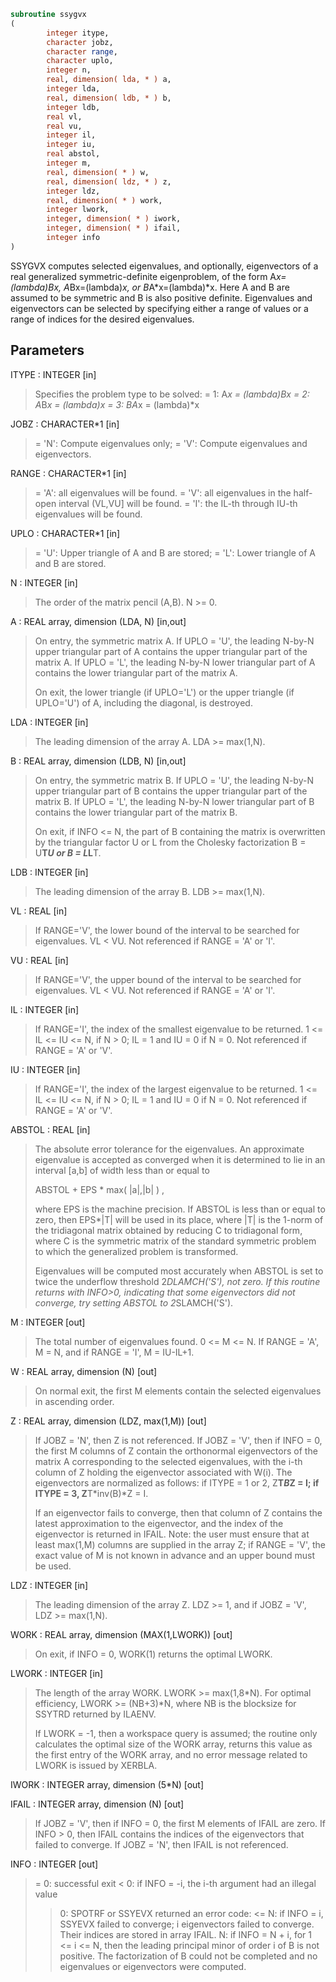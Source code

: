 ```fortran
subroutine ssygvx
(
        integer itype,
        character jobz,
        character range,
        character uplo,
        integer n,
        real, dimension( lda, * ) a,
        integer lda,
        real, dimension( ldb, * ) b,
        integer ldb,
        real vl,
        real vu,
        integer il,
        integer iu,
        real abstol,
        integer m,
        real, dimension( * ) w,
        real, dimension( ldz, * ) z,
        integer ldz,
        real, dimension( * ) work,
        integer lwork,
        integer, dimension( * ) iwork,
        integer, dimension( * ) ifail,
        integer info
)
```

SSYGVX computes selected eigenvalues, and optionally, eigenvectors
of a real generalized symmetric-definite eigenproblem, of the form
A*x=(lambda)*B*x,  A*Bx=(lambda)*x,  or B*A*x=(lambda)*x.  Here A
and B are assumed to be symmetric and B is also positive definite.
Eigenvalues and eigenvectors can be selected by specifying either a
range of values or a range of indices for the desired eigenvalues.

## Parameters
ITYPE : INTEGER [in]
> Specifies the problem type to be solved:
> = 1:  A*x = (lambda)*B*x
> = 2:  A*B*x = (lambda)*x
> = 3:  B*A*x = (lambda)*x

JOBZ : CHARACTER*1 [in]
> = 'N':  Compute eigenvalues only;
> = 'V':  Compute eigenvalues and eigenvectors.

RANGE : CHARACTER*1 [in]
> = 'A': all eigenvalues will be found.
> = 'V': all eigenvalues in the half-open interval (VL,VU]
> will be found.
> = 'I': the IL-th through IU-th eigenvalues will be found.

UPLO : CHARACTER*1 [in]
> = 'U':  Upper triangle of A and B are stored;
> = 'L':  Lower triangle of A and B are stored.

N : INTEGER [in]
> The order of the matrix pencil (A,B).  N >= 0.

A : REAL array, dimension (LDA, N) [in,out]
> On entry, the symmetric matrix A.  If UPLO = 'U', the
> leading N-by-N upper triangular part of A contains the
> upper triangular part of the matrix A.  If UPLO = 'L',
> the leading N-by-N lower triangular part of A contains
> the lower triangular part of the matrix A.
> 
> On exit, the lower triangle (if UPLO='L') or the upper
> triangle (if UPLO='U') of A, including the diagonal, is
> destroyed.

LDA : INTEGER [in]
> The leading dimension of the array A.  LDA >= max(1,N).

B : REAL array, dimension (LDB, N) [in,out]
> On entry, the symmetric matrix B.  If UPLO = 'U', the
> leading N-by-N upper triangular part of B contains the
> upper triangular part of the matrix B.  If UPLO = 'L',
> the leading N-by-N lower triangular part of B contains
> the lower triangular part of the matrix B.
> 
> On exit, if INFO <= N, the part of B containing the matrix is
> overwritten by the triangular factor U or L from the Cholesky
> factorization B = U**T*U or B = L*L**T.

LDB : INTEGER [in]
> The leading dimension of the array B.  LDB >= max(1,N).

VL : REAL [in]
> If RANGE='V', the lower bound of the interval to
> be searched for eigenvalues. VL < VU.
> Not referenced if RANGE = 'A' or 'I'.

VU : REAL [in]
> If RANGE='V', the upper bound of the interval to
> be searched for eigenvalues. VL < VU.
> Not referenced if RANGE = 'A' or 'I'.

IL : INTEGER [in]
> If RANGE='I', the index of the
> smallest eigenvalue to be returned.
> 1 <= IL <= IU <= N, if N > 0; IL = 1 and IU = 0 if N = 0.
> Not referenced if RANGE = 'A' or 'V'.

IU : INTEGER [in]
> If RANGE='I', the index of the
> largest eigenvalue to be returned.
> 1 <= IL <= IU <= N, if N > 0; IL = 1 and IU = 0 if N = 0.
> Not referenced if RANGE = 'A' or 'V'.

ABSTOL : REAL [in]
> The absolute error tolerance for the eigenvalues.
> An approximate eigenvalue is accepted as converged
> when it is determined to lie in an interval [a,b]
> of width less than or equal to
> 
> ABSTOL + EPS *   max( |a|,|b| ) ,
> 
> where EPS is the machine precision.  If ABSTOL is less than
> or equal to zero, then  EPS*|T|  will be used in its place,
> where |T| is the 1-norm of the tridiagonal matrix obtained
> by reducing C to tridiagonal form, where C is the symmetric
> matrix of the standard symmetric problem to which the
> generalized problem is transformed.
> 
> Eigenvalues will be computed most accurately when ABSTOL is
> set to twice the underflow threshold 2*DLAMCH('S'), not zero.
> If this routine returns with INFO>0, indicating that some
> eigenvectors did not converge, try setting ABSTOL to
> 2*SLAMCH('S').

M : INTEGER [out]
> The total number of eigenvalues found.  0 <= M <= N.
> If RANGE = 'A', M = N, and if RANGE = 'I', M = IU-IL+1.

W : REAL array, dimension (N) [out]
> On normal exit, the first M elements contain the selected
> eigenvalues in ascending order.

Z : REAL array, dimension (LDZ, max(1,M)) [out]
> If JOBZ = 'N', then Z is not referenced.
> If JOBZ = 'V', then if INFO = 0, the first M columns of Z
> contain the orthonormal eigenvectors of the matrix A
> corresponding to the selected eigenvalues, with the i-th
> column of Z holding the eigenvector associated with W(i).
> The eigenvectors are normalized as follows:
> if ITYPE = 1 or 2, Z**T*B*Z = I;
> if ITYPE = 3, Z**T*inv(B)*Z = I.
> 
> If an eigenvector fails to converge, then that column of Z
> contains the latest approximation to the eigenvector, and the
> index of the eigenvector is returned in IFAIL.
> Note: the user must ensure that at least max(1,M) columns are
> supplied in the array Z; if RANGE = 'V', the exact value of M
> is not known in advance and an upper bound must be used.

LDZ : INTEGER [in]
> The leading dimension of the array Z.  LDZ >= 1, and if
> JOBZ = 'V', LDZ >= max(1,N).

WORK : REAL array, dimension (MAX(1,LWORK)) [out]
> On exit, if INFO = 0, WORK(1) returns the optimal LWORK.

LWORK : INTEGER [in]
> The length of the array WORK.  LWORK >= max(1,8*N).
> For optimal efficiency, LWORK >= (NB+3)*N,
> where NB is the blocksize for SSYTRD returned by ILAENV.
> 
> If LWORK = -1, then a workspace query is assumed; the routine
> only calculates the optimal size of the WORK array, returns
> this value as the first entry of the WORK array, and no error
> message related to LWORK is issued by XERBLA.

IWORK : INTEGER array, dimension (5*N) [out]

IFAIL : INTEGER array, dimension (N) [out]
> If JOBZ = 'V', then if INFO = 0, the first M elements of
> IFAIL are zero.  If INFO > 0, then IFAIL contains the
> indices of the eigenvectors that failed to converge.
> If JOBZ = 'N', then IFAIL is not referenced.

INFO : INTEGER [out]
> = 0:  successful exit
> < 0:  if INFO = -i, the i-th argument had an illegal value
> > 0:  SPOTRF or SSYEVX returned an error code:
> <= N:  if INFO = i, SSYEVX failed to converge;
> i eigenvectors failed to converge.  Their indices
> are stored in array IFAIL.
> > N:   if INFO = N + i, for 1 <= i <= N, then the leading
> principal minor of order i of B is not positive.
> The factorization of B could not be completed and
> no eigenvalues or eigenvectors were computed.
